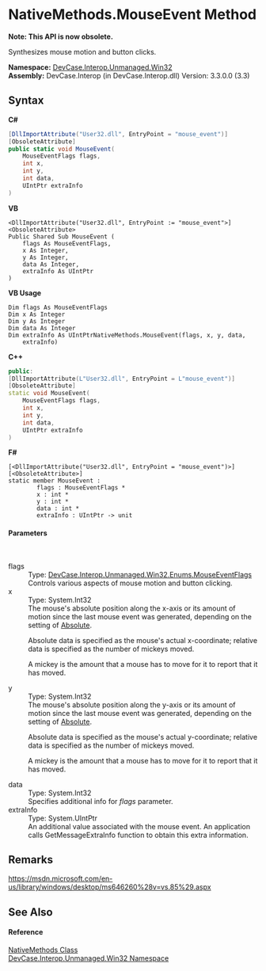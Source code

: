 # NativeMethods.MouseEvent Method 
 

**Note: This API is now obsolete.**

Synthesizes mouse motion and button clicks.

**Namespace:**&nbsp;<a href="N_DevCase_Interop_Unmanaged_Win32">DevCase.Interop.Unmanaged.Win32</a><br />**Assembly:**&nbsp;DevCase.Interop (in DevCase.Interop.dll) Version: 3.3.0.0 (3.3)

## Syntax

**C#**<br />
``` C#
[DllImportAttribute("User32.dll", EntryPoint = "mouse_event")]
[ObsoleteAttribute]
public static void MouseEvent(
	MouseEventFlags flags,
	int x,
	int y,
	int data,
	UIntPtr extraInfo
)
```

**VB**<br />
``` VB
<DllImportAttribute("User32.dll", EntryPoint := "mouse_event">]
<ObsoleteAttribute>
Public Shared Sub MouseEvent ( 
	flags As MouseEventFlags,
	x As Integer,
	y As Integer,
	data As Integer,
	extraInfo As UIntPtr
)
```

**VB Usage**<br />
``` VB Usage
Dim flags As MouseEventFlags
Dim x As Integer
Dim y As Integer
Dim data As Integer
Dim extraInfo As UIntPtrNativeMethods.MouseEvent(flags, x, y, data, 
	extraInfo)
```

**C++**<br />
``` C++
public:
[DllImportAttribute(L"User32.dll", EntryPoint = L"mouse_event")]
[ObsoleteAttribute]
static void MouseEvent(
	MouseEventFlags flags, 
	int x, 
	int y, 
	int data, 
	UIntPtr extraInfo
)
```

**F#**<br />
``` F#
[<DllImportAttribute("User32.dll", EntryPoint = "mouse_event")>]
[<ObsoleteAttribute>]
static member MouseEvent : 
        flags : MouseEventFlags * 
        x : int * 
        y : int * 
        data : int * 
        extraInfo : UIntPtr -> unit 

```


#### Parameters
&nbsp;<dl><dt>flags</dt><dd>Type: <a href="T_DevCase_Interop_Unmanaged_Win32_Enums_MouseEventFlags">DevCase.Interop.Unmanaged.Win32.Enums.MouseEventFlags</a><br />Controls various aspects of mouse motion and button clicking.</dd><dt>x</dt><dd>Type: System.Int32<br />The mouse's absolute position along the x-axis or its amount of motion since the last mouse event was generated, depending on the setting of <a href="T_DevCase_Interop_Unmanaged_Win32_Enums_MouseEventFlags">Absolute</a>. 

 Absolute data is specified as the mouse's actual x-coordinate; relative data is specified as the number of mickeys moved. 

 A mickey is the amount that a mouse has to move for it to report that it has moved.</dd><dt>y</dt><dd>Type: System.Int32<br />The mouse's absolute position along the y-axis or its amount of motion since the last mouse event was generated, depending on the setting of <a href="T_DevCase_Interop_Unmanaged_Win32_Enums_MouseEventFlags">Absolute</a>. 

 Absolute data is specified as the mouse's actual y-coordinate; relative data is specified as the number of mickeys moved. 

 A mickey is the amount that a mouse has to move for it to report that it has moved.</dd><dt>data</dt><dd>Type: System.Int32<br />Specifies additional info for *flags* parameter.</dd><dt>extraInfo</dt><dd>Type: System.UIntPtr<br />An additional value associated with the mouse event. An application calls GetMessageExtraInfo function to obtain this extra information.</dd></dl>

## Remarks
<a href="https://msdn.microsoft.com/en-us/library/windows/desktop/ms646260%28v=vs.85%29.aspx" target="_blank">https://msdn.microsoft.com/en-us/library/windows/desktop/ms646260%28v=vs.85%29.aspx</a>

## See Also


#### Reference
<a href="T_DevCase_Interop_Unmanaged_Win32_NativeMethods">NativeMethods Class</a><br /><a href="N_DevCase_Interop_Unmanaged_Win32">DevCase.Interop.Unmanaged.Win32 Namespace</a><br />